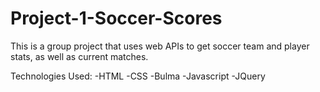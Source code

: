 # Project-1-Soccer-Scores
This is a group project that uses web APIs to get soccer team and player stats, as well as current matches.

Technologies Used:
-HTML
-CSS
-Bulma
-Javascript
-JQuery
